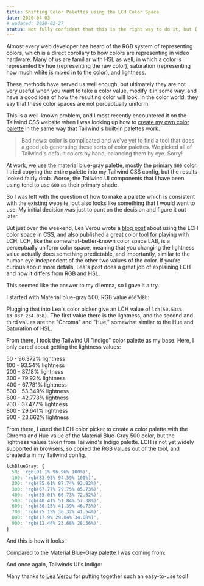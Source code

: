 ```yaml
---
title: Shifting Color Palettes using the LCH Color Space
date: 2020-04-03
# updated: 2020-02-27
status: Not fully confident that this is the right way to do it, but I like the results I got this time.
---
```


Almost every web developer has heard of the RGB system of representing colors, which is a direct corollary to how colors are representing in video hardware. Many of us are familiar with HSL as well, in which a color is represented by hue (representing the raw color), saturation (representing how much white is mixed in to the color), and lightness.

These methods have served us well enough, but ultimately they are not very useful when you want to take a color value, modify it in some way, and have a good idea of how the resulting color will look. In the color world, they say that these color spaces are not perceptually uniform.

This is a well-known problem, and I most recently encountered it on the Tailwind CSS website when I was looking up how to [create my own color palette](https://tailwindcss.com/docs/customizing-colors#generating-custom-color-palettes) in the same way that Tailwind's built-in palettes work.

> Bad news: color is complicated and we've yet to find a tool that does a good job generating these sorts of color palettes. We picked all of Tailwind's default colors by hand, balancing them by eye. Sorry!

At work, we use the material blue-gray palette, mostly the primary `500` color. I tried copying the entire palette into my Tailwind CSS config, but the results looked fairly drab. Worse, the Tailwind UI components that I have been using tend to use `600` as their primary shade.

So I was left with the question of how to make a palette which is consistent with the existing website, but also looks like something that I would want to use. My initial decision was just to punt on the decision and figure it out later.

But just over the weekend, Lea Verou wrote a [blog post](http://lea.verou.me/2020/04/lch-colors-in-css-what-why-and-how/) about using the LCH color space in CSS, and also published a great [color tool](https://css.land/lch/) for playing with LCH. LCH, like the somewhat-better-known color space LAB, is a perceptually uniform color space, meaning that you changing the lightness value actually does something predictable, and importantly, similar to the human eye independent of the other two values of the color. If you're curious about more details, Lea's post does a great job of explaining LCH and how it differs from RGB and HSL.

This seemed like the answer to my dilemna, so I gave it a try.

I started with Material blue-gray 500, RGB value `#607d8b`:
<div style="background-color:#607d8b" class="w-12 h-12"></div>

Plugging that into Lea's color picker give an LCH value of `lch(50.534% 13.837 234.058)`. The first value there is the lightness, and the second and third values are the "Chroma" and "Hue," somewhat similar to the Hue and Saturation of HSL.

From there, I took the Tailwind UI "indigo" color palette as my base. Here, I only cared about getting the lightness values:

<div class="flex flex-col sm:ml-4 my-4">
<div class="flex items-center"><div class="mr-4 bg-indigo-50 h-12 w-12"></div> 50 - 96.372% lightness</div>
<div class="flex items-center"><div class="mr-4 bg-indigo-100 h-12 w-12"></div> 100 - 93.54% lightness</div>
<div class="flex items-center"><div class="mr-4 bg-indigo-200 h-12 w-12"></div> 200 - 87.18% lightness</div>
<div class="flex items-center"><div class="mr-4 bg-indigo-300 h-12 w-12"></div> 300 - 79.92% lightness</div>
<div class="flex items-center"><div class="mr-4 bg-indigo-400 h-12 w-12"></div> 400 - 67.781% lightness</div>
<div class="flex items-center"><div class="mr-4 bg-indigo-500 h-12 w-12"></div> 500 - 53.349% lightness</div>
<div class="flex items-center"><div class="mr-4 bg-indigo-600 h-12 w-12"></div> 600 - 42.773% lightness</div>
<div class="flex items-center"><div class="mr-4 bg-indigo-700 h-12 w-12"></div> 700 - 37.477% lightness</div>
<div class="flex items-center"><div class="mr-4 bg-indigo-800 h-12 w-12"></div> 800 - 29.641% lightness</div>
<div class="flex items-center"><div class="mr-4 bg-indigo-900 h-12 w-12"></div> 900 - 23.662% lightness</div>
</div>

From there, I used the LCH color picker to create a color palette with the Chroma and Hue value of the Material Blue-Gray 500 color, but the lightness values taken from Tailwind's Indigo palette. LCH is not yet widely supported in browsers, so copied the RGB values out of the tool, and created a in my Tailwind config.

```js
lchBlueGray: {
  50: 'rgb(91.1% 96.96% 100%)',
  100: 'rgb(83.93% 94.59% 100%)',
  200: 'rgb(75.61% 87.74% 93.82%)',
  300: 'rgb(67.77% 79.75% 85.73%)',
  400: 'rgb(55.01% 66.73% 72.52%)',
  500: 'rgb(40.41% 51.84% 57.38%)',
  600: 'rgb(30.15% 41.39% 46.73%)',
  700: 'rgb(25.15% 36.32% 41.54%)',
  800: 'rgb(17.9% 29.04% 34.08%)',
  900: 'rgb(12.44% 23.68% 28.56%)',
}
```

And this is how it looks!
<div class="flex">
<div class="h-12 w-12" style="background-color:rgb(91.1% 96.96% 100%)"></div>
<div class="h-12 w-12" style="background-color:rgb(83.93% 94.59% 100%)"></div>
<div class="h-12 w-12" style="background-color:rgb(75.61% 87.74% 93.82%)"></div>
<div class="h-12 w-12" style="background-color:rgb(67.77% 79.75% 85.73%)"></div>
<div class="h-12 w-12" style="background-color:rgb(55.01% 66.73% 72.52%)"></div>
<div class="h-12 w-12" style="background-color:rgb(40.41% 51.84% 57.38%)"></div>
<div class="h-12 w-12" style="background-color:rgb(30.15% 41.39% 46.73%)"></div>
<div class="h-12 w-12" style="background-color:rgb(25.15% 36.32% 41.54%)"></div>
<div class="h-12 w-12" style="background-color:rgb(17.9% 29.04% 34.08%)"></div>
<div class="h-12 w-12" style="background-color:rgb(12.44% 23.68% 28.56%)"></div>
</div>

Compared to the Material Blue-Gray palette I was coming from:

<div class="flex">
<div class="h-12 w-12" style="background-color:#eceff1"></div>
<div class="h-12 w-12" style="background-color:#cfd8dc"></div>
<div class="h-12 w-12" style="background-color:#b0bec5"></div>
<div class="h-12 w-12" style="background-color:#90a4ae"></div>
<div class="h-12 w-12" style="background-color:#78909c"></div>
<div class="h-12 w-12" style="background-color:#607d8b"></div>
<div class="h-12 w-12" style="background-color:#546e7a"></div>
<div class="h-12 w-12" style="background-color:#455a64"></div>
<div class="h-12 w-12" style="background-color:#37474f"></div>
<div class="h-12 w-12" style="background-color:#263238"></div>
</div>

And once again, Tailwinds UI's Indigo:

<div class="flex">
<div class="bg-indigo-50 h-12 w-12"></div>
<div class="bg-indigo-100 h-12 w-12"></div>
<div class="bg-indigo-200 h-12 w-12"></div>
<div class="bg-indigo-300 h-12 w-12"></div>
<div class="bg-indigo-400 h-12 w-12"></div>
<div class="bg-indigo-500 h-12 w-12"></div>
<div class="bg-indigo-600 h-12 w-12"></div>
<div class="bg-indigo-700 h-12 w-12"></div>
<div class="bg-indigo-800 h-12 w-12"></div>
<div class="bg-indigo-900 h-12 w-12"></div>
</div>

Many thanks to [Lea Verou](https://twitter.com/LeaVerou) for putting together such an easy-to-use tool!
